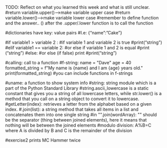 TODO: Reflect on what you learned this week and what is still unclear.
#return variable.upper()—>make variable upper case
#return variable.lower()—>make variable lower case
#remember to define function and the answer.. () after the .upper/.lower function is to call the function

#dictionaries have key: value pairs
#I.e: {“name”:”Cake”}

#if variable1 > variable 2 :
#if variable 1 and variable 2 is true
#print(“string”)
#elif variable1 == variable 2:
#or else if variable 1 and 2 is equal
#print (“string”)
#else:
#or else (if false) print
#print(“string”)

#calling: call to a function
#f-string:
name = "Dave"
age = 40
formatted_string = f"My name is {name} and I am {age} years old."
print(formatted_string)
#you can include functions in f-strings

#uname: a function to show system info
#string: string module which is a part of the Python Standard Library
#string.ascii_lowercase is a static constant that gives you a string of all lowercase letters, while str.lower() is a method that you call on a string object to convert it to lowercase.
#getLetter(index): retrieves a letter from the alphabet based on a given index.
#.join(list): a string method that takes all items in a list and concatenates them into one single string
#in "".join(wordArray): "" should be the separator (thing between joined elements), here it means that nothing will be between the joined elements
#modulo division: A%B=C where A is divided by B and C is the remainder of the division

#exercise2 prints MC Hammer twice
